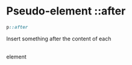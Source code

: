# Pseudo-element ::after

```css
p::after
```
Insert something after the content of each <p>  
element  
